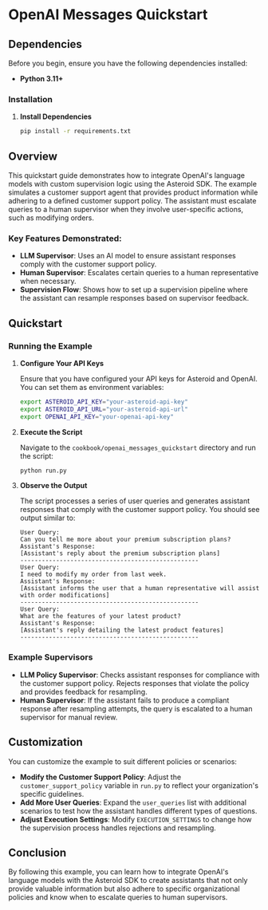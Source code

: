 # OpenAI Messages Quickstart

## Dependencies

Before you begin, ensure you have the following dependencies installed:

- **Python 3.11+**

### Installation

1. **Install Dependencies**

   ```bash
   pip install -r requirements.txt
   ```

## Overview

This quickstart guide demonstrates how to integrate OpenAI's language models with custom supervision logic using the Asteroid SDK. The example simulates a customer support agent that provides product information while adhering to a defined customer support policy. The assistant must escalate queries to a human supervisor when they involve user-specific actions, such as modifying orders.

### Key Features Demonstrated:

- **LLM Supervisor**: Uses an AI model to ensure assistant responses comply with the customer support policy.
- **Human Supervisor**: Escalates certain queries to a human representative when necessary.
- **Supervision Flow**: Shows how to set up a supervision pipeline where the assistant can resample responses based on supervisor feedback.

## Quickstart

### Running the Example

1. **Configure Your API Keys**

   Ensure that you have configured your API keys for Asteroid and OpenAI. You can set them as environment variables:

   ```bash
   export ASTEROID_API_KEY="your-asteroid-api-key"
   export ASTEROID_API_URL="your-asteroid-api-url"
   export OPENAI_API_KEY="your-openai-api-key"
   ```

2. **Execute the Script**

   Navigate to the `cookbook/openai_messages_quickstart` directory and run the script:

   ```bash
   python run.py
   ```

3. **Observe the Output**

   The script processes a series of user queries and generates assistant responses that comply with the customer support policy. You should see output similar to:

   ```
   User Query:
   Can you tell me more about your premium subscription plans?
   Assistant's Response:
   [Assistant's reply about the premium subscription plans]
   --------------------------------------------------
   User Query:
   I need to modify my order from last week.
   Assistant's Response:
   [Assistant informs the user that a human representative will assist with order modifications]
   --------------------------------------------------
   User Query:
   What are the features of your latest product?
   Assistant's Response:
   [Assistant's reply detailing the latest product features]
   --------------------------------------------------
   ```

### Example Supervisors

- **LLM Policy Supervisor**: Checks assistant responses for compliance with the customer support policy. Rejects responses that violate the policy and provides feedback for resampling.
- **Human Supervisor**: If the assistant fails to produce a compliant response after resampling attempts, the query is escalated to a human supervisor for manual review.

## Customization

You can customize the example to suit different policies or scenarios:

- **Modify the Customer Support Policy**: Adjust the `customer_support_policy` variable in `run.py` to reflect your organization's specific guidelines.
- **Add More User Queries**: Expand the `user_queries` list with additional scenarios to test how the assistant handles different types of questions.
- **Adjust Execution Settings**: Modify `EXECUTION_SETTINGS` to change how the supervision process handles rejections and resampling.

## Conclusion

By following this example, you can learn how to integrate OpenAI's language models with the Asteroid SDK to create assistants that not only provide valuable information but also adhere to specific organizational policies and know when to escalate queries to human supervisors.

